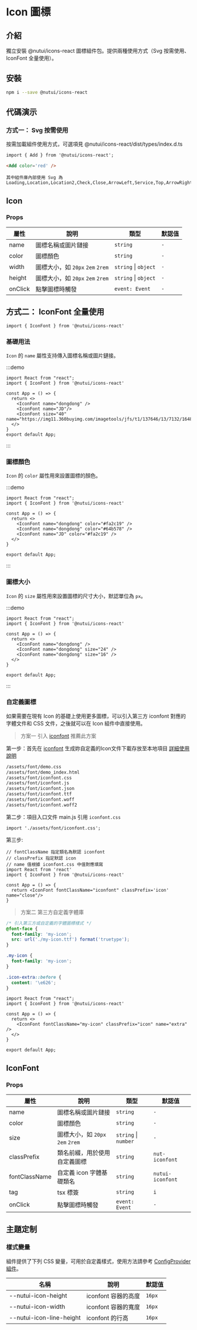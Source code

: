 # Icon 圖標

## 介紹

獨立安裝 @nutui/icons-react 圖標組件包。提供兩種使用方式（Svg 按需使用、IconFont 全量使用）。

## 安裝

```bash
npm i --save @nutui/icons-react
```

## 代碼演示

### 方式一： Svg 按需使用

按需加載組件使用方式，可選項見 @nutui/icons-react/dist/types/index.d.ts

```html
import { Add } from '@nutui/icons-react';

<Add color='red' />
```

<icon-demo />

```
其中組件庫內部使用 Svg 為
Loading,Location,Location2,Check,Close,ArrowLeft,Service,Top,ArrowRight,CheckNormal,Checked,CheckDisabled,DownArrow,JoySmile,Image,ImageError,CircleClose,MaskClose,Minus,Plus,ArrowUp2,ArrowDown2,Notice,CheckChecked,StarN,Tips,Loading1,TriangleUp,TriangleDown,Photograph,Failure,Del,Link,Download
```

## Icon

### Props

| 屬性 | 說明 | 類型 | 默認值 |
| --- | --- | --- | --- |
| name | 圖標名稱或圖片鏈接 | `string` | `-` |
| color | 圖標顏色 | `string` | `-` |
| width | 圖標大小，如 `20px` `2em` `2rem` | `string` \| `object` | `-` |
| height | 圖標大小，如 `20px` `2em` `2rem` | `string` \| `object` | `-` |
| onClick | 點擊圖標時觸發 | `event: Event` | `-` |

## 方式二： IconFont 全量使用

```tsx
import { IconFont } from '@nutui/icons-react'
```

### 基礎用法

`Icon` 的 `name` 屬性支持傳入圖標名稱或圖片鏈接。

:::demo

```tsx
import React from "react";
import { IconFont } from '@nutui/icons-react'

const App = () => {
  return <>
    <IconFont name="dongdong" />
    <IconFont name="JD"/>
    <IconFont size="40"  name="https://img11.360buyimg.com/imagetools/jfs/t1/137646/13/7132/1648/5f4c748bE43da8ddd/a3f06d51dcae7b60.png"/>
  </>
}
export default App;

```

:::

### 圖標顏色

`Icon` 的 `color` 屬性用來設置圖標的顏色。

:::demo

```tsx
import React from "react";
import { IconFont } from '@nutui/icons-react'

const App = () => {
  return <>
    <IconFont name="dongdong" color="#fa2c19" />
    <IconFont name="dongdong" color="#64b578" />
    <IconFont name="JD" color="#fa2c19" />
  </>
}

export default App;
```

:::

### 圖標大小

`Icon` 的 `size` 屬性用來設置圖標的尺寸大小，默認單位為 `px`。

:::demo

```tsx
import React from "react";
import { IconFont } from '@nutui/icons-react'

const App = () => {
  return <>
    <IconFont name="dongdong" />
    <IconFont name="dongdong" size="24" />
    <IconFont name="dongdong" size="16" />
  </>
}

export default App;
```

:::

### 自定義圖標

如果需要在現有 Icon 的基礎上使用更多圖標，可以引入第三方 iconfont 對應的字體文件和 CSS 文件，之後就可以在 Icon 組件中直接使用。

> 方案一 引入 [iconfont](https://www.iconfont.cn/) 推薦此方案

第一步：首先在 [iconfont](https://www.iconfont.cn/) 生成妳自定義的Icon文件下載存放至本地項目 [詳細使用說明](https://www.iconfont.cn/help/detail?spm=a313x.7781069.1998910419.d8d11a391&helptype=code)

```bash
/assets/font/demo.css
/assets/font/demo_index.html
/assets/font/iconfont.css
/assets/font/iconfont.js
/assets/font/iconfont.json
/assets/font/iconfont.ttf
/assets/font/iconfont.woff
/assets/font/iconfont.woff2
```

第二步：項目入口文件 main.js 引用 `iconfont.css`

```tsx
import './assets/font/iconfont.css';
```

第三步:

```tsx
// fontClassName 指定類名為默認 iconfont
// classPrefix 指定默認 icon
// name 值根據 iconfont.css 中值對應填寫 
import React from 'react'
import { IconFont } from '@nutui/icons-react'

const App = () => {
  return <IconFont fontClassName="iconfont" classPrefix='icon' name="close"/>
}
```

> 方案二 第三方自定義字體庫

```css
/* 引入第三方或自定義的字體圖標樣式 */
@font-face {
  font-family: 'my-icon';
  src: url('./my-icon.ttf') format('truetype');
}

.my-icon {
  font-family: 'my-icon';
}

.icon-extra::before {
  content: '\e626';
}
```

```tsx
import React from "react";
import { IconFont } from '@nutui/icons-react'

const App = () => {
  return <>
    <IconFont fontClassName="my-icon" classPrefix="icon" name="extra" />
  </>
}

export default App;
```

## IconFont

### Props

| 屬性 | 說明 | 類型 | 默認值 |
| --- | --- | --- | --- |
| name | 圖標名稱或圖片鏈接 | `string` | `-` |
| color | 圖標顏色 | `string` | `-` |
| size | 圖標大小，如 `20px` `2em` `2rem` | `string` \| `number` | `-` |
| classPrefix | 類名前綴，用於使用自定義圖標 | `string` | `nut-iconfont` |
| fontClassName | 自定義 icon 字體基礎類名 | `string` | `nutui-iconfont` |
| tag | tsx 標簽 | `string` | `i` |
| onClick | 點擊圖標時觸發 | `event: Event` | `-` |

## 主題定制

### 樣式變量

組件提供了下列 CSS 變量，可用於自定義樣式，使用方法請參考 [ConfigProvider 組件](#/zh-CN/component/configprovider)。

| 名稱 | 說明 | 默認值 |
| --- | --- | --- |
| \--nutui-icon-height | iconfont 容器的高度 | `16px` |
| \--nutui-icon-width | iconfont 容器的寬度 | `16px` |
| \--nutui-icon-line-height | iconfont 的行高 | `16px` |